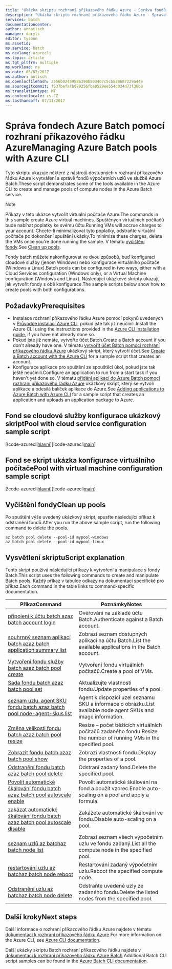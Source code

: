 ```yaml
---
title: "Ukázka skriptu rozhraní příkazového řádku Azure - Správa fondů ve službě Batch | Microsoft Docs"
description: "Ukázka skriptu rozhraní příkazového řádku Azure - Správa fondů ve službě Batch"
services: batch
documentationcenter: 
author: annatisch
manager: daryls
editor: tysonn
ms.assetid: 
ms.service: batch
ms.devlang: azurecli
ms.topic: article
ms.tgt_pltfrm: multiple
ms.workload: na
ms.date: 05/02/2017
ms.author: antisch
ms.openlocfilehash: 2556b02459886390b803407c5cb828687229a44e
ms.sourcegitcommit: f537befafb079256fba0529ee554c034d73f36b0
ms.translationtype: MT
ms.contentlocale: cs-CZ
ms.lasthandoff: 07/11/2017
---
```

# <a name="managing-azure-batch-pools-with-azure-cli"></a><span data-ttu-id="a160f-103">Správa fondech Azure Batch pomocí rozhraní příkazového řádku Azure</span><span class="sxs-lookup"><span data-stu-id="a160f-103">Managing Azure Batch pools with Azure CLI</span></span>

<span data-ttu-id="a160f-104">Tyto skriptu ukazuje některé z nástrojů dostupných v rozhraní příkazového řádku Azure k vytváření a správě fondů výpočetních uzlů ve službě Azure Batch.</span><span class="sxs-lookup"><span data-stu-id="a160f-104">These script demonstrates some of the tools available in the Azure CLI to create and manage pools of compute nodes in the Azure Batch service.</span></span>

> [!NOTE]
> <span data-ttu-id="a160f-105">Příkazy v této ukázce vytvořit virtuální počítače Azure.</span><span class="sxs-lookup"><span data-stu-id="a160f-105">The commands in this sample create Azure virtual machines.</span></span> <span data-ttu-id="a160f-106">Spuštěných virtuálních počítačů bude nabíhat poplatky ke svému účtu.</span><span class="sxs-lookup"><span data-stu-id="a160f-106">Running VMs will accrue charges to your account.</span></span> <span data-ttu-id="a160f-107">Chcete-li minimalizovat tyto poplatky, odstraňte virtuální počítače po dokončení spuštění ukázky.</span><span class="sxs-lookup"><span data-stu-id="a160f-107">To minimize these charges, delete the VMs once you're done running the sample.</span></span> <span data-ttu-id="a160f-108">V tématu [vyčištění fondy](#clean-up-pools).</span><span class="sxs-lookup"><span data-stu-id="a160f-108">See [Clean up pools](#clean-up-pools).</span></span>

<span data-ttu-id="a160f-109">Fondy batch můžete nakonfigurovat ve dvou způsobů, buď konfigurací cloudové služby (jenom Windows) nebo konfigurace virtuálního počítače (Windows a Linux).</span><span class="sxs-lookup"><span data-stu-id="a160f-109">Batch pools can be configured in two ways, either with a Cloud Services configuration (Windows only), or a Virtual Machine configuration (Windows and Linux).</span></span> <span data-ttu-id="a160f-110">Následující ukázkové skripty ukazují, jak vytvořit fondy s obě konfigurace.</span><span class="sxs-lookup"><span data-stu-id="a160f-110">The sample scripts below show how to create pools with both configurations.</span></span>

## <a name="prerequisites"></a><span data-ttu-id="a160f-111">Požadavky</span><span class="sxs-lookup"><span data-stu-id="a160f-111">Prerequisites</span></span>

- <span data-ttu-id="a160f-112">Instalace rozhraní příkazového řádku Azure pomocí pokynů uvedených v [Průvodce instalací Azure CLI](https://docs.microsoft.com/cli/azure/install-azure-cli), pokud jste tak již neučinili.</span><span class="sxs-lookup"><span data-stu-id="a160f-112">Install the Azure CLI using the instructions provided in the [Azure CLI installation guide](https://docs.microsoft.com/cli/azure/install-azure-cli), if you have not already done so.</span></span>
- <span data-ttu-id="a160f-113">Pokud jste již nemáte, vytvořte účet Batch.</span><span class="sxs-lookup"><span data-stu-id="a160f-113">Create a Batch account if you don't already have one.</span></span> <span data-ttu-id="a160f-114">V tématu [vytvořit účet Batch pomocí rozhraní příkazového řádku Azure](https://docs.microsoft.com/azure/batch/scripts/batch-cli-sample-create-account) ukázkový skript, který vytvoří účet.</span><span class="sxs-lookup"><span data-stu-id="a160f-114">See [Create a Batch account with the Azure CLI](https://docs.microsoft.com/azure/batch/scripts/batch-cli-sample-create-account) for a sample script that creates an account.</span></span>
- <span data-ttu-id="a160f-115">Konfigurace aplikace pro spuštění ze spouštěcí úkol, pokud jste tak ještě neučinili.</span><span class="sxs-lookup"><span data-stu-id="a160f-115">Configure an application to run from a start task if you haven't yet done so.</span></span> <span data-ttu-id="a160f-116">V tématu [přidání aplikací do Azure Batch pomocí rozhraní příkazového řádku Azure](https://docs.microsoft.com/azure/batch/scripts/batch-cli-sample-add-application) ukázkový skript, který se vytvoří aplikace a odesílá balíček aplikace do Azure.</span><span class="sxs-lookup"><span data-stu-id="a160f-116">See [Adding applications to Azure Batch with Azure CLI](https://docs.microsoft.com/azure/batch/scripts/batch-cli-sample-add-application) for a sample script that creates an application and uploads an application package to Azure.</span></span>

## <a name="pool-with-cloud-service-configuration-sample-script"></a><span data-ttu-id="a160f-117">Fond se cloudové služby konfigurace ukázkový skript</span><span class="sxs-lookup"><span data-stu-id="a160f-117">Pool with cloud service configuration sample script</span></span>

<span data-ttu-id="a160f-118">[!code-azurecli[hlavní](../../../cli_scripts/batch/manage-pool/manage-pool-windows.sh "spravovat fondy cloudové služby")]</span><span class="sxs-lookup"><span data-stu-id="a160f-118">[!code-azurecli[main](../../../cli_scripts/batch/manage-pool/manage-pool-windows.sh "Manage Cloud Services Pools")]</span></span>

## <a name="pool-with-virtual-machine-configuration-sample-script"></a><span data-ttu-id="a160f-119">Fond se skript ukázka konfigurace virtuálního počítače</span><span class="sxs-lookup"><span data-stu-id="a160f-119">Pool with virtual machine configuration sample script</span></span>

<span data-ttu-id="a160f-120">[!code-azurecli[hlavní](../../../cli_scripts/batch/manage-pool/manage-pool-linux.sh "spravovat fondy virtuálního počítače")]</span><span class="sxs-lookup"><span data-stu-id="a160f-120">[!code-azurecli[main](../../../cli_scripts/batch/manage-pool/manage-pool-linux.sh "Manage Virtual Machine Pools")]</span></span>

## <a name="clean-up-pools"></a><span data-ttu-id="a160f-121">Vyčištění fondy</span><span class="sxs-lookup"><span data-stu-id="a160f-121">Clean up pools</span></span>

<span data-ttu-id="a160f-122">Po spuštění výše uvedený ukázkový skript, spusťte následující příkaz k odstranění fondů.</span><span class="sxs-lookup"><span data-stu-id="a160f-122">After you run the above sample script, run the following command to delete the pools.</span></span>
```azurecli
az batch pool delete --pool-id mypool-windows
az batch pool delete --pool-id mypool-linux
```

## <a name="script-explanation"></a><span data-ttu-id="a160f-123">Vysvětlení skriptu</span><span class="sxs-lookup"><span data-stu-id="a160f-123">Script explanation</span></span>

<span data-ttu-id="a160f-124">Tento skript používá následující příkazy k vytvoření a manipulace s fondy Batch.</span><span class="sxs-lookup"><span data-stu-id="a160f-124">This script uses the following commands to create and manipulate Batch pools.</span></span>
<span data-ttu-id="a160f-125">Každý příkaz v tabulce odkazy na dokumentaci specifické pro příkaz.</span><span class="sxs-lookup"><span data-stu-id="a160f-125">Each command in the table links to command-specific documentation.</span></span>

| <span data-ttu-id="a160f-126">Příkaz</span><span class="sxs-lookup"><span data-stu-id="a160f-126">Command</span></span> | <span data-ttu-id="a160f-127">Poznámky</span><span class="sxs-lookup"><span data-stu-id="a160f-127">Notes</span></span> |
|---|---|
| [<span data-ttu-id="a160f-128">připojení k účtu batch az</span><span class="sxs-lookup"><span data-stu-id="a160f-128">az batch account login</span></span>](https://docs.microsoft.com/cli/azure/batch/account#login) | <span data-ttu-id="a160f-129">Ověřování na základě účtu Batch.</span><span class="sxs-lookup"><span data-stu-id="a160f-129">Authenticate against a Batch account.</span></span>  |
| [<span data-ttu-id="a160f-130">souhrnný seznam aplikací batch az</span><span class="sxs-lookup"><span data-stu-id="a160f-130">az batch application summary list</span></span>](https://docs.microsoft.com/cli/azure/batch/application/summary#list) | <span data-ttu-id="a160f-131">Zobrazí seznam dostupných aplikací na účtu Batch.</span><span class="sxs-lookup"><span data-stu-id="a160f-131">List the available applications in the Batch account.</span></span>  |
| [<span data-ttu-id="a160f-132">Vytvoření fondu služby batch az</span><span class="sxs-lookup"><span data-stu-id="a160f-132">az batch pool create</span></span>](https://docs.microsoft.com/cli/azure/batch/pool#create) | <span data-ttu-id="a160f-133">Vytvoření fondu virtuálních počítačů.</span><span class="sxs-lookup"><span data-stu-id="a160f-133">Create a pool of VMs.</span></span>  |
| [<span data-ttu-id="a160f-134">Sada fondu batch az</span><span class="sxs-lookup"><span data-stu-id="a160f-134">az batch pool set</span></span>](https://docs.microsoft.com/cli/azure/batch/pool#set) | <span data-ttu-id="a160f-135">Aktualizujte vlastnosti fondu.</span><span class="sxs-lookup"><span data-stu-id="a160f-135">Update properties of a pool.</span></span>  |
| [<span data-ttu-id="a160f-136">seznam uzlu. agent SKU fondu batch az</span><span class="sxs-lookup"><span data-stu-id="a160f-136">az batch pool node-agent-skus list</span></span>](https://docs.microsoft.com/cli/azure/batch/pool/node-agent-skus#list) | <span data-ttu-id="a160f-137">Agent k dispozici uzel seznamu SKU a informace o obrázku.</span><span class="sxs-lookup"><span data-stu-id="a160f-137">List available node agent SKUs and image information.</span></span>  |
| [<span data-ttu-id="a160f-138">Změna velikosti fondu batch az</span><span class="sxs-lookup"><span data-stu-id="a160f-138">az batch pool resize</span></span>](https://docs.microsoft.com/cli/azure/batch/pool#resize) | <span data-ttu-id="a160f-139">Resize – počet běžících virtuálních počítačů zadaného fondu.</span><span class="sxs-lookup"><span data-stu-id="a160f-139">Resize the number of running VMs in the specified pool.</span></span>  |
| [<span data-ttu-id="a160f-140">Zobrazit fondu batch az</span><span class="sxs-lookup"><span data-stu-id="a160f-140">az batch pool show</span></span>](https://docs.microsoft.com/cli/azure/batch/pool#show) | <span data-ttu-id="a160f-141">Zobrazí vlastnosti fondu.</span><span class="sxs-lookup"><span data-stu-id="a160f-141">Display the properties of a pool.</span></span>  |
| [<span data-ttu-id="a160f-142">Odstranění fondu batch az</span><span class="sxs-lookup"><span data-stu-id="a160f-142">az batch pool delete</span></span>](https://docs.microsoft.com/cli/azure/batch/pool#delete) | <span data-ttu-id="a160f-143">Odstraní zadaný fond.</span><span class="sxs-lookup"><span data-stu-id="a160f-143">Delete the specified pool.</span></span>  |
| [<span data-ttu-id="a160f-144">Povolit automatické škálování fondu batch az</span><span class="sxs-lookup"><span data-stu-id="a160f-144">az batch pool autoscale enable</span></span>](https://docs.microsoft.com/cli/azure/batch/pool/autoscale#enable) | <span data-ttu-id="a160f-145">Povolit automatické škálování na fond a použít vzorec.</span><span class="sxs-lookup"><span data-stu-id="a160f-145">Enable auto-scaling on a pool and apply a formula.</span></span>  |
| [<span data-ttu-id="a160f-146">zakázat automatické škálování fondu batch az</span><span class="sxs-lookup"><span data-stu-id="a160f-146">az batch pool autoscale disable</span></span>](https://docs.microsoft.com/cli/azure/batch/pool/autoscale#disable) | <span data-ttu-id="a160f-147">Zakážete automatické škálování ve fondu.</span><span class="sxs-lookup"><span data-stu-id="a160f-147">Disable auto-scaling on a pool.</span></span>  |
| [<span data-ttu-id="a160f-148">seznam uzlů az batch</span><span class="sxs-lookup"><span data-stu-id="a160f-148">az batch node list</span></span>](https://docs.microsoft.com/cli/azure/batch/node#list) | <span data-ttu-id="a160f-149">Zobrazí seznam všech výpočetním uzlu ve fondu zadaný.</span><span class="sxs-lookup"><span data-stu-id="a160f-149">List all the compute node in the specified pool.</span></span>  |
| [<span data-ttu-id="a160f-150">restartování uzlu az batch</span><span class="sxs-lookup"><span data-stu-id="a160f-150">az batch node reboot</span></span>](https://docs.microsoft.com/cli/azure/batch/node#reboot) | <span data-ttu-id="a160f-151">Restartování zadaný výpočetním uzlu.</span><span class="sxs-lookup"><span data-stu-id="a160f-151">Reboot the specified compute node.</span></span>  |
| [<span data-ttu-id="a160f-152">Odstranění uzlu az batch</span><span class="sxs-lookup"><span data-stu-id="a160f-152">az batch node delete</span></span>](https://docs.microsoft.com/cli/azure/batch/node#delete) | <span data-ttu-id="a160f-153">Odstraňte uvedené uzly ze zadaného fondu.</span><span class="sxs-lookup"><span data-stu-id="a160f-153">Delete the listed nodes from the specified pool.</span></span>  |

## <a name="next-steps"></a><span data-ttu-id="a160f-154">Další kroky</span><span class="sxs-lookup"><span data-stu-id="a160f-154">Next steps</span></span>

<span data-ttu-id="a160f-155">Další informace o rozhraní příkazového řádku Azure najdete v tématu [dokumentaci k rozhraní příkazového řádku Azure](https://docs.microsoft.com/cli/azure/overview).</span><span class="sxs-lookup"><span data-stu-id="a160f-155">For more information on the Azure CLI, see [Azure CLI documentation](https://docs.microsoft.com/cli/azure/overview).</span></span>

<span data-ttu-id="a160f-156">Další ukázky skriptu Batch rozhraní příkazového řádku najdete v [dokumentaci k rozhraní příkazového řádku Azure Batch](../batch-cli-samples.md).</span><span class="sxs-lookup"><span data-stu-id="a160f-156">Additional Batch CLI script samples can be found in the [Azure Batch CLI documentation](../batch-cli-samples.md).</span></span>

